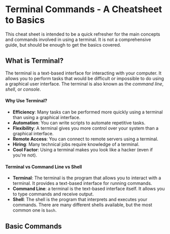 # Terminal Commands - A Cheatsheet to Basics

This cheat sheet is intended to be a quick refresher for the main concepts and commands involved in using a terminal. It is not a comprehensive guide, but should be enough to get the basics covered.

## What is Terminal?

The terminal is a text-based interface for interacting with your computer. It allows you to perform tasks that would be difficult or impossible to do using a graphical user interface. The terminal is also known as the _command line_, _shell_, or _console_.

#### Why Use Terminal?

- **Efficiency**: Many tasks can be performed more quickly using a terminal than using a graphical interface.
- **Automation**: You can write scripts to automate repetitive tasks.
- **Flexibility**: A terminal gives you more control over your system than a graphical interface.
- **Remote Access**: You can connect to remote servers using a terminal.
- **Hiring**: Many technical jobs require knowledge of a terminal.
- **Cool Factor**: Using a terminal makes you look like a hacker (even if you're not).

#### Terminal vs Command Line vs Shell

- **Terminal**: The terminal is the program that allows you to interact with a terminal. It provides a text-based interface for running commands.
- **Command Line**: a terminal is the text-based interface itself. It allows you to type commands and receive output.
- **Shell**: The shell is the program that interprets and executes your commands. There are many different shells available, but the most common one is `bash`.

## Basic Commands
